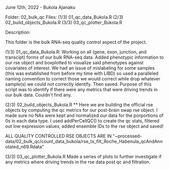 June 12th, 2022 - Bukola Ajanaku

Folder: 02_bulk_qc
Files: 
  (1/3) 01_qc_data_Bukola.R
  (2/3) 02_build_objects_Bukola.R
  (3/3) 03_qc_plotter_Bukola.R

Description:

This folder is the bulk RNA-seq quality control aspect of the project.

(1/3) 01_qc_data_Bukola.R:
Working on all (gene, exon, junction, and transcipt) forms of our bulk RNA-seq data. Added phenotypic information to our rse object and boxplotted to visualize said phenotypes against covariates of interest. We had an issue of mislabeling for some samples (this was established from before my time with LIBD) so used a paralleled naming convention to correct those we would correct while drop whatever sample(s) we could not correctly identify. Then saved. Purpose of this script was to identify if there were any metrics that were driving trends in our bulk data. Couldn't find any.

(2/3) 02_build_objects_Bukola.R **
Here we are building the official rse objects by computing the qc metrics for our post-brain swap rse object. I made sure no NAs were kept and normalized our data for the porportions of 0s in each data type. I used addPerCellQC() to create the qc stats, filtered out low expression values, added ensemble IDs to the rse object and saved! 

ALL QUALITY CONTROLLED RSE OBJECTS ARE IN "~processed-data/02_bulk_qc/count_data_bukola/rse_tx_filt_Roche_Habenula_qcAndAnnotated_n69.Rdata" 

(3/3) 03_qc_plotter_Bukola.R
Made a series of plots to further investigate if any metrics where driving trends in the rse data post qc and filtration.






